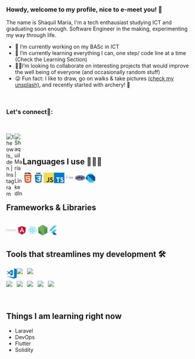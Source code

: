 ### Howdy, welcome to my profile, nice to e-meet you! 👋

The name is Shaquil Maria, I'm a tech enthausiast studying ICT and graduating soon enough. Software Engineer in the making, experimenting my way through life.

- 🔭 I’m currently working on my BASc in ICT
- 🌱 I’m currently learning everything I can, one step/ code line at a time (Check the Learning Section)
- 🤜🏿I’m looking to collaborate on interesting projects that would improve the well being of everyone (and occasionally random stuff)
- 😜 Fun fact: I like to draw, go on walks & take pictures [(check my unsplash)](unsplash), and recently started with archery! 🏹

<br>

### Let's connect🤙: 

<br>

[<img align="left" alt="theowls_den | Instagram" width="22px" src="https://cdn.jsdelivr.net/npm/simple-icons@v3/icons/instagram.svg" />][instagram]
[<img align="left" alt="Shaquil Maria | LinkedIn" width="22px" src="https://cdn.jsdelivr.net/npm/simple-icons@v3/icons/linkedin.svg" />][linkedin]

<br>
<br>

## Languages I use 👩🏿‍💻

<img align="left" width="28px" src="https://raw.githubusercontent.com/github/explore/80688e429a7d4ef2fca1e82350fe8e3517d3494d/topics/html/html.png"/>
<img align="left" width="28px" src="https://raw.githubusercontent.com/github/explore/80688e429a7d4ef2fca1e82350fe8e3517d3494d/topics/css/css.png"/>
<img align="left" width="28px" src="https://raw.githubusercontent.com/github/explore/80688e429a7d4ef2fca1e82350fe8e3517d3494d/topics/javascript/javascript.png"/>
<img align="left" width="28px" src="https://raw.githubusercontent.com/github/explore/80688e429a7d4ef2fca1e82350fe8e3517d3494d/topics/typescript/typescript.png"/>
<img align="left" width="28px" src="https://raw.githubusercontent.com/github/explore/80688e429a7d4ef2fca1e82350fe8e3517d3494d/topics/java/java.png"/>
<img align="left" width="28px" src="https://raw.githubusercontent.com/github/explore/80688e429a7d4ef2fca1e82350fe8e3517d3494d/topics/php/php.png"/>
<img align="left" width="28px" src="https://raw.githubusercontent.com/github/explore/80688e429a7d4ef2fca1e82350fe8e3517d3494d/topics/dart/dart.png"/>

<br>
<br>
<br>

## Frameworks & Libraries

<br>

<img align="left" width="28px" src="https://raw.githubusercontent.com/github/explore/80688e429a7d4ef2fca1e82350fe8e3517d3494d/topics/express/express.png"/>
<img align="left" width="28px" src="https://raw.githubusercontent.com/github/explore/80688e429a7d4ef2fca1e82350fe8e3517d3494d/topics/angular/angular.png"/>
<img align="left" width="28px" src="https://raw.githubusercontent.com/github/explore/80688e429a7d4ef2fca1e82350fe8e3517d3494d/topics/react/react.png"/>
<img align="left" width="28px" src="https://raw.githubusercontent.com/github/explore/80688e429a7d4ef2fca1e82350fe8e3517d3494d/topics/nodejs/nodejs.png"/>
<img align="left" width="28px" src="https://raw.githubusercontent.com/github/explore/80688e429a7d4ef2fca1e82350fe8e3517d3494d/topics/flutter/flutter.png"/>

<br/>
<br/>

## Tools that streamlines my development 🛠
<img align="left" width="28px" src="https://raw.githubusercontent.com/github/explore/80688e429a7d4ef2fca1e82350fe8e3517d3494d/topics/visual-studio-code/visual-studio-code.png"/>
<img align="left" width="28px" src="https://2.bp.blogspot.com/-tzm1twY_ENM/XlCRuI0ZkRI/AAAAAAAAOso/BmNOUANXWxwc5vwslNw3WpjrDlgs9PuwQCLcBGAsYHQ/s1600/pasted%2Bimage%2B0.png"/>
<img align="left" width="28px" src="https://resources.jetbrains.com/storage/products/intellij-idea/img/meta/intellij-idea_logo_300x300.png"/>
<br/>
<br/>
<img align="left" width="28px" src="https://www.postman.com/assets/logos/postman-logo-stacked.svg"/>
<img align="left" width="28px" src="https://git-scm.com/images/logos/downloads/Git-Icon-1788C.png"/>
<img height="28px" src="https://webassets.mongodb.com/_com_assets/cms/MongoDB_Logo_FullColorBlack_RGB-4td3yuxzjs.png"/>
<img align="left" width="28px" src="https://pbs.twimg.com/profile_images/1255113654049128448/J5Yt92WW_400x400.png"/>
<img align="left" width="28px" src="https://assets.ubuntu.com/v1/29985a98-ubuntu-logo32.png"/>

<br/>
<br/>
<br/>

## Things I am learning right now
- Laravel
- DevOps
- Flutter
- Solidity

<!--
**theowlsden/theowlsden** is a ✨ _special_ ✨ repository because its `README.md` (this file) appears on your GitHub profile.

Here are some ideas to get you started:

- 🔭 I’m currently working on ...
- 🌱 I’m currently learning ...
- 👯 I’m looking to collaborate on ...
- 🤔 I’m looking for help with ...
- 💬 Ask me about ...
- 📫 How to reach me: ...
- 😄 Pronouns: ...
- ⚡ Fun fact: ...
-->
[unsplash]: https://unsplash.com/@chacoxcviii
[instagram]: https://www.instagram.com/theowls_den/
[linkedin]: www.linkedin.com/in/srmaria